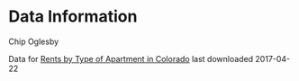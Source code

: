 Data Information
================
Chip Oglesby

Data for [Rents by Type of Apartment in Colorado](https://data.colorado.gov/Housing/Rents-by-Type-of-Apartment-in-Colorado/cmr9-ue2w) last downloaded 2017-04-22
